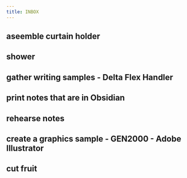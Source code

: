 ```yaml
---
title: INBOX
---
```


## aseemble curtain holder
## shower
## gather writing samples - Delta Flex Handler
## print notes that are in Obsidian
## rehearse notes
## create a graphics sample - GEN2000 - Adobe Illustrator
## cut fruit
##
